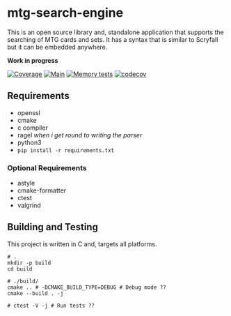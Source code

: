 # mtg-search-engine
This is an open source library and, standalone application that supports the searching of MTG cards
and sets. It has a syntax that is similar to Scryfall but it can be embedded anywhere.

**Work in progress**

[![Coverage](https://github.com/MonarchDevelopment/mtg-search-engine/actions/workflows/coverage.yml/badge.svg)](https://github.com/MonarchDevelopment/mtg-search-engine/actions/workflows/coverage.yml)
[![Main](https://github.com/MonarchDevelopment/mtg-search-engine/actions/workflows/main.yml/badge.svg)](https://github.com/MonarchDevelopment/mtg-search-engine/actions/workflows/main.yml)
[![Memory tests](https://github.com/MonarchDevelopment/mtg-search-engine/actions/workflows/memtests.yml/badge.svg)](https://github.com/MonarchDevelopment/mtg-search-engine/actions/workflows/memtests.yml)
[![codecov](https://codecov.io/gh/MonarchDevelopment/mtg-search-engine/branch/main/graph/badge.svg?token=FK7LTBC9AC)](https://codecov.io/gh/MonarchDevelopment/mtg-search-engine)

## Requirements
 - openssl
 - cmake
 - c compiler
 - ragel *when i get round to writing the parser*
 - python3
  - `pip install -r requirements.txt`

### Optional Requirements
 - astyle
 - cmake-formatter
 - ctest
 - valgrind

## Building and Testing
This project is written in C and, targets all platforms.

```
# .
mkdir -p build
cd build

# ./build/
cmake .. # -DCMAKE_BUILD_TYPE=DEBUG # Debug mode ??
cmake --build . -j

# ctest -V -j # Run tests ??
```
